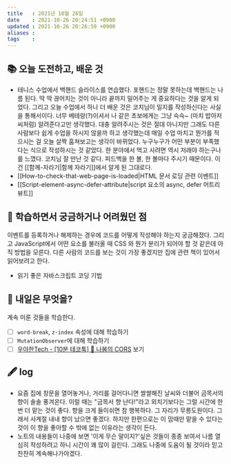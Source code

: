 ```yaml
---
title   : 2021년 10월 26일 
date    : 2021-10-26 20:24:51 +0900
updated : 2021-10-26 20:26:50 +0900
aliases : 
tags    : 
---
```

## 📚 오늘 도전하고, 배운 것
- 테니스 수업에서 백핸드 슬라이스를 연습했다. 포핸드는 정말 못하는데 백핸드는 나름 된다. 딱 딱 끊어치는 것이 아니라 끝까지 밀어주는 게 중요하다는 것을 알게 되었다. 그리고 오늘 수업에서 하나 더 배운 것은 코치님이 일지를 작성하신다는 사실을 통해서이다. 너무 베테랑(?)이셔서 나 같은 초보에게는 그냥 슥슥~ (마치 밥아저씨처럼) 알려준다고만 생각했다. 대충 알려주시는 것은 절대 아니지만 그래도 다른 사람보다 쉽게 수업을 하시지 않을까 하고 생각했는데 매일 수업 마치고 뭔가를 적으시는 걸 오늘 살짝 훔쳐보고는 생각이 바뀌었다. 누구누구가 어떤 부분이 부족했다는 식으로 작성하시는 것 같았다. 한 분야에서 먹고 사려면 역시 저래야 하는구나를 느꼈다. 코치님 잘 만난 것 같다. 피드백을 한 볼, 한 볼마다 주시기 때문이다. 이건 [[함께-자라기|함께 자라기]]에서 알게 된 그대로다. 
- [[How-to-check-that-web-page-is-loaded|HTML 문서 로딩 관련 이벤트]]
- [[Script-element-async-defer-attribute|script 요소의 async, defer 어트리뷰트]]

## 🤔 학습하면서 궁금하거나 어려웠던 점 
이벤트를 등록하거나 해제하는 경우에 코드를 어떻게 작성해야 하는지 궁금해졌다. 그리고 JavaScript에서 어떤 요소를 불러올 때 CSS 와 뭔가 분리가 되어야 할 것 같은데 아직 방법을 모른다. 다른 사람의 코드를 보는 것이 가장 좋겠지만 집에 관련 책이 있어서 읽어보려고 한다. 
- 읽기 좋은 자바스크립트 코딩 기법

## 🌅 내일은 무엇을?
계속 미룬 것들을 학습한다.  
- [ ] `word-break`, `z-index` 속성에 대해 학습하기
- [ ] `MutationObserver`에 대해 학습하기 
- [ ] [우아한Tech - [10분 테코톡] 🌳 나봄의 CORS](https://www.youtube.com/watch?v=-2TgkKYmJt4&ab_channel=%EC%9A%B0%EC%95%84%ED%95%9CTech) 보기
			
## 🖋 log
- 요즘 집에 창문을 열어놓거나, 거리를 걸어다니면 쌀쌀해진 날씨와 더불어 금목서의 향이 솔솔 풍겨온다. 이럴 때는 "금목서 향 난다!"라고 외치기보다는 그럴 시간에 한번 더 맡는 것이 좋다. 향을 크게 들이쉬면 참 행복하다. 그 자리가 무릉도원이다. 그래서 사계절 내내 향이 났으면 좋겠다. 하지만 한편으로는 이 맘때만 맡을 수 있다는 것이 이 향을 좋아할 수 밖에 없는 이유라는 생각이 든다.
- 노트의 내용들이 나중에 보면 '이게 무슨 말이지?'싶은 것들이 종종 보여서 나름 열심히 작성하려고 하니 시간이 꽤 많이 걸린다. 그래도 나중에 도움이 될 것이라 믿고 찬찬히 계속해나가야겠다.  


